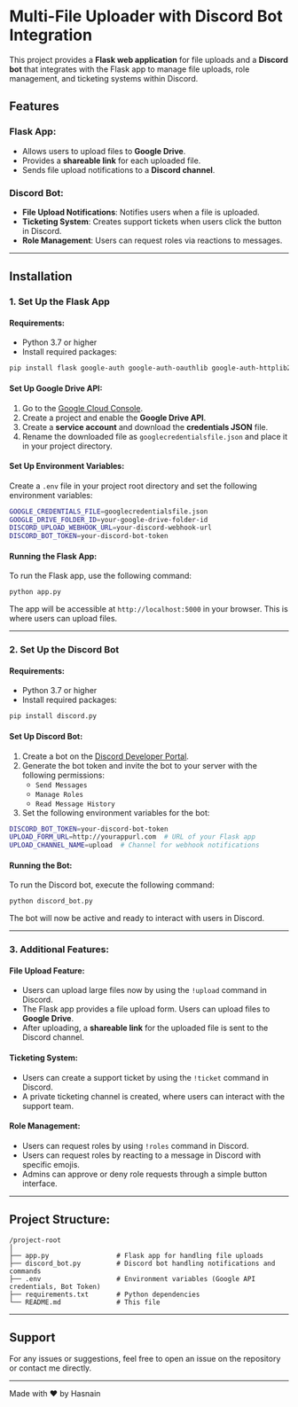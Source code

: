 
# Multi-File Uploader with Discord Bot Integration

This project provides a **Flask web application** for file uploads and a **Discord bot** that integrates with the Flask app to manage file uploads, role management, and ticketing systems within Discord.

## Features

### Flask App:
- Allows users to upload files to **Google Drive**.
- Provides a **shareable link** for each uploaded file.
- Sends file upload notifications to a **Discord channel**.

### Discord Bot:
- **File Upload Notifications**: Notifies users when a file is uploaded.
- **Ticketing System**: Creates support tickets when users click the button in Discord.
- **Role Management**: Users can request roles via reactions to messages.

---

## Installation

### 1. Set Up the Flask App

#### Requirements:
- Python 3.7 or higher
- Install required packages:

```bash
pip install flask google-auth google-auth-oauthlib google-auth-httplib2 google-api-python-client requests
```

#### Set Up Google Drive API:
1. Go to the [Google Cloud Console](https://console.developers.google.com/).
2. Create a project and enable the **Google Drive API**.
3. Create a **service account** and download the **credentials JSON** file.
4. Rename the downloaded file as `googlecredentialsfile.json` and place it in your project directory.

#### Set Up Environment Variables:
Create a `.env` file in your project root directory and set the following environment variables:

```bash
GOOGLE_CREDENTIALS_FILE=googlecredentialsfile.json
GOOGLE_DRIVE_FOLDER_ID=your-google-drive-folder-id
DISCORD_UPLOAD_WEBHOOK_URL=your-discord-webhook-url
DISCORD_BOT_TOKEN=your-discord-bot-token
```

#### Running the Flask App:
To run the Flask app, use the following command:

```bash
python app.py
```

The app will be accessible at `http://localhost:5000` in your browser. This is where users can upload files.

---

### 2. Set Up the Discord Bot

#### Requirements:
- Python 3.7 or higher
- Install required packages:

```bash
pip install discord.py
```

#### Set Up Discord Bot:
1. Create a bot on the [Discord Developer Portal](https://discord.com/developers/applications).
2. Generate the bot token and invite the bot to your server with the following permissions:
    - `Send Messages`
    - `Manage Roles`
    - `Read Message History`
3. Set the following environment variables for the bot:

```bash
DISCORD_BOT_TOKEN=your-discord-bot-token
UPLOAD_FORM_URL=http://yourappurl.com  # URL of your Flask app
UPLOAD_CHANNEL_NAME=upload  # Channel for webhook notifications
```

#### Running the Bot:
To run the Discord bot, execute the following command:

```bash
python discord_bot.py
```

The bot will now be active and ready to interact with users in Discord.

---

### 3. Additional Features:

#### File Upload Feature:
- Users can upload large files now by using the `!upload` command in Discord.
- The Flask app provides a file upload form. Users can upload files to **Google Drive**.
- After uploading, a **shareable link** for the uploaded file is sent to the Discord channel.

#### Ticketing System:
- Users can create a support ticket by using the `!ticket` command in Discord. 
- A private ticketing channel is created, where users can interact with the support team.

#### Role Management:
- Users can request roles by using `!roles` command in Discord.
- Users can request roles by reacting to a message in Discord with specific emojis.
- Admins can approve or deny role requests through a simple button interface.

---

## Project Structure:

```
/project-root
│
├── app.py                 # Flask app for handling file uploads
├── discord_bot.py         # Discord bot handling notifications and commands
├── .env                   # Environment variables (Google API credentials, Bot Token)
├── requirements.txt       # Python dependencies
└── README.md              # This file
```

---


## Support

For any issues or suggestions, feel free to open an issue on the repository or contact me directly.

---

Made with ❤️ by Hasnain
